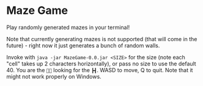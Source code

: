 # Maze Game
Play randomly generated mazes in your terminal! 

Note that currently generating mazes is not supported (that will come in the future) - right now it just generates a bunch of random walls. 

Invoke with `java -jar MazeGame-0.0.jar <SIZE>` for the size (note each "cell" takes up 2 characters horizontally), or pass no size to use the default 40. You are the `` looking for the `┣┫`. WASD to move, Q to quit. Note that it might not work properly on Windows.
